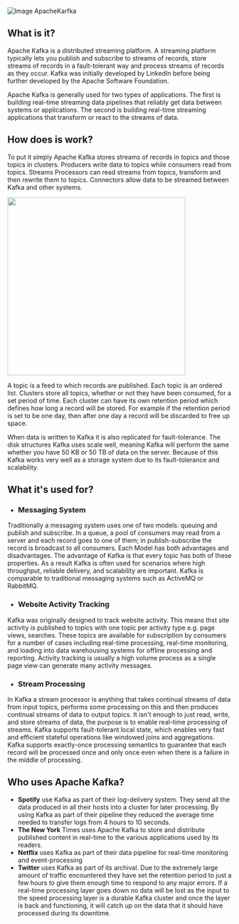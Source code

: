 ![Image ApacheKarfka](https://kafka.apache.org/images/logo.png)
## What is it?
Apache Kafka is a distributed streaming platform. A streaming platform typically lets you publish and subscribe to streams of records, store streams of records in a fault-tolerant way and process streams of records as they occur. Kafka was initially developed by LinkedIn before being further developed by the Apache Software Foundation.

Apache Kafka is generally used for two types of applications. The first is building real-time streaming data pipelines that reliably get data between systems or applications. The second is building real-time streaming applications that transform or react to the streams of data.
## How does is work?
To put it simply Apache Kafka stores streams of records in topics and those topics in clusters. Producers write data to topics while consumers read from topics. Streams Processors can read streams from topics, transform and then rewrite them to topics. Connectors allow data to be streamed between Kafka and other systems.

<img src="https://kafka.apache.org/10/images/kafka-apis.png" width="400" height="400">

A topic is a feed to which records are published. Each topic is an ordered list. Clusters store all topics, whether or not they have been consumed, for a set period of time. Each cluster can have its own retention period which defines how long a record will be stored. For example if the retention period is set to be one day, then after one day a record will be discarded to free up space.

When data is written to Kafka it is also replicated for fault-tolerance. The disk structures Kafka uses scale well, meaning Kafka will perform the same whether you have 50 KB or 50 TB of data on the server. Because of this Kafka works very well as a storage system due to its fault-tolerance and scalability.
## What it's used for?
* ### Messaging System
Traditionally a messaging system uses one of two models: queuing and publish and subscribe. In a queue, a pool of consumers may read from a server and each record goes to one of them; in publish-subscribe the record is broadcast to all consumers. Each Model has both advantages and disadvantages. The advantage of Kafka is that every topic has both of these properties. As a result Kafka is often used for scenarios where high throughput, reliable delivery, and scalability are important. Kafka is comparable to traditional messaging systems such as ActiveMQ or RabbitMQ.
* ### Website Activity Tracking
Kafka was originally designed to track website activity. This means thst site activity is published to topics with one topic per activity type e.g. page views, searches. These topics are available for subscription by consumers for a number of cases including real-time processing, real-time monitoring, and loading into data warehousing systems for offline processing and reporting. Activity tracking is usually a high volume process as a single page view can generate many activity messages.
* ### Stream Processing
In Kafka a stream processor is anything that takes continual streams of data from input topics, performs some processing on this and then produces continual streams of data to output topics. It isn't enough to just read, write, and store streams of data, the purpose is to enable real-time processing of streams. Kafka supports fault-tolerant local state, which enables very fast and efficient stateful operations like windowed joins and aggregations. Kafka supports exactly-once processing semantics to guarantee that each record will be processed once and only once even when there is a failure in the middle of processing. 
## Who uses Apache Kafka?
* **Spotify** use Kafka as part of their log-delivery system. They send all the data produced in all their hosts into a cluster for later processing. By using Kafka as part of their pipeline they reduced the average time needed to transfer logs from 4 hours to 10 seconds.
* **The New York** Times uses Apache Kafka to store and distribute published content in real-time to the various applications used by its readers.
* **Netflix** uses Kafka as part of their data pipeline for real-time monitoring and event-processing
* **Twitter** uses Kafka as part of its archival. Due to the extremely large amount of traffic encountered they have set the retention period to just a few hours to give them enough time to respond to any major errors. If a real-time processing layer goes down no data will be lost as the input to the speed processing layer is a durable Kafka cluster and once the layer is back and functioning, it will catch up on the data that it should have processed during its downtime.
